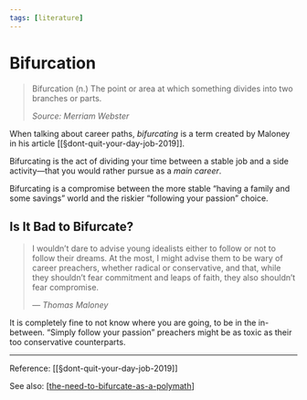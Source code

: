 ```yaml
---
tags: [literature]
---
```

# Bifurcation

> Bifurcation (n.) The point or area at which something divides into two branches or parts.
> 
> *Source: Merriam Webster*

When talking about career paths, *bifurcating* is a term created by Maloney in his article [[§dont-quit-your-day-job-2019]].

Bifurcating is the act of dividing your time between a stable job and a side activity—that you would rather pursue as a *main career*.

Bifurcating is a compromise between the more stable “having a family and some savings” world and the riskier “following your passion” choice.

## Is It Bad to Bifurcate?

> I wouldn’t dare to advise young idealists either to follow or not to follow their dreams. At the most, I might advise them to be wary of career preachers, whether radical or conservative, and that, while they shouldn’t fear commitment and leaps of faith, they also shouldn’t fear compromise.
> 
> — *Thomas Maloney*

It is completely fine to not know where you are going, to be in the in-between. “Simply follow your passion” preachers might be as toxic as their too conservative counterparts.

---
Reference: [[§dont-quit-your-day-job-2019]]

See also: [[the-need-to-bifurcate-as-a-polymath]]



[//begin]: # "Autogenerated link references for markdown compatibility"
[dont-quit-your-day-job-2019]: ../1-reference/dont-quit-your-day-job-2019 "Don’t quit your day job (2019)"
[the-need-to-bifurcate-as-a-polymath]: ../2-fleeting/the-need-to-bifurcate-as-a-polymath "The Need To Bifurcate As A Polymath"
[//end]: # "Autogenerated link references"